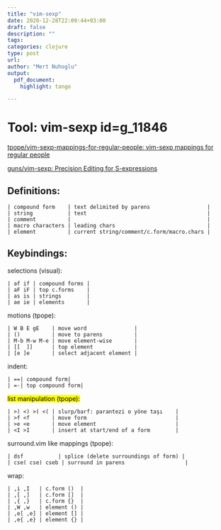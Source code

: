```yaml
---
title: "vim-sexp"
date: 2020-12-28T22:09:44+03:00 
draft: false
description: ""
tags:
categories: clojure
type: post
url:
author: "Mert Nuhoglu"
output:
  pdf_document:
    highlight: tango

---
```


# Tool: vim-sexp id=g_11846

[tpope/vim-sexp-mappings-for-regular-people: vim-sexp mappings for regular people](https://github.com/tpope/vim-sexp-mappings-for-regular-people)

[guns/vim-sexp: Precision Editing for S-expressions](https://github.com/guns/vim-sexp)

## Definitions:

	| compound form    | text delimited by parens                  |
	| string           | text                                      |
	| comment          |                                           |
	| macro characters | leading chars                             |
	| element          | current string/comment/c.form/macro.chars |

## Keybindings:

selections (visual):

	| af if | compound forms |
	| aF iF | top c.forms    |
	| as is | strings        |
	| ae ie | elements       |

motions (tpope):

	| W B E gE    | move word               |
	| ()          | move to parens          |
	| M-b M-w M-e | move element-wise       |
	| [[  ]]      | top element             |
	| [e ]e       | select adjacent element |

indent:

	| ==| compound form|
	| =-| top compound form|

<mark>list<mark> manipulation (tpope): 

	| >) <) >( <( | slurp/barf: parantezi o yöne taşı    |
	| >f <f       | move form                            |
	| >e <e       | move element                         |
	| <I >I       | insert at start/end of a form        |

surround.vim like mappings (tpope):

	| dsf           | splice (delete surroundings of form) |
	| cse( cse) cseb | surround in parens                   |

wrap:

	| ,i ,I   | c.form ()  |
	| ,[ ,]   | c.form []  |
	| ,{ ,}   | c.form {}  |
	| ,W ,w   | element () |
	| ,e[ ,e] | element [] |
	| ,e{ ,e} | element {} |

